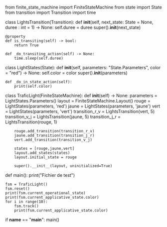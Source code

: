from finite_state_machine import FiniteStateMachine
from state import State
from transition import Transition
import time


class LightsTransition(Transition):
    def __init__(self, next_state: State = None, duree : int = 1) -> None:
        self.duree = duree
        super().__init__(next_state)

    @property
    def is_transiting(self) -> bool:
        return True
    
    def _do_transiting_action(self) -> None:
        time.sleep(self.duree)        

class LightStates(State):
    def __init__(self, parameters: "State.Parameters", color = "red") -> None:
        self.color = color
        super().__init__(parameters)
    
    def _do_in_state_action(self):
        print(self.color)
        
class TraficLight(FiniteStateMachine):
    def __init__(self) -> None:
        parameters = LightStates.Parameters()
        layout = FiniteStateMachine.Layout()
        rouge = LightStates(parameters, 'red')
        jaune = LightStates(parameters, 'jaune')
        vert = LightStates(parameters, 'vert')
        transition_r_v = LightsTransition(vert, 5)
        transition_v_j = LightsTransition(jaune, 5)
        transition_j_r =  LightsTransition(rouge, 1)
        
        rouge.add_transition(transition_r_v)
        jaune.add_transition(transition_j_r)
        vert.add_transition(transition_v_j)
        
        states = [rouge,jaune,vert]
        layout.add_states(states)
        layout.initial_state = rouge
        
        super().__init__(layout, uninitialized=True)
    

def main():
    print("Fichier de test")
    
    fsm = TraficLight()
    fsm.reset()
    print(fsm.current_operational_state)
    print(fsm.current_applicative_state.color)
    for i in range(10):
        fsm.track()
        print(fsm.current_applicative_state.color)



if __name__ == "__main__":
    main()

